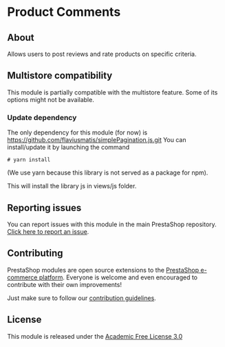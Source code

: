 # Product Comments

## About

Allows users to post reviews and rate products on specific criteria.

## Multistore compatibility

This module is partially compatible with the multistore feature. Some of its options might not be available.

### Update dependency

The only dependency for this module (for now) is https://github.com/flaviusmatis/simplePagination.js.git
You can install/update it by launching the command

```
# yarn install
```

(We use yarn because this library is not served as a package for npm).

This will install the library js in views/js folder.

## Reporting issues

You can report issues with this module in the main PrestaShop repository. [Click here to report an issue][report-issue]. 

## Contributing

PrestaShop modules are open source extensions to the [PrestaShop e-commerce platform][prestashop]. Everyone is welcome and even encouraged to contribute with their own improvements!

Just make sure to follow our [contribution guidelines][contribution-guidelines].

## License

This module is released under the [Academic Free License 3.0][AFL-3.0] 

[report-issue]: https://github.com/PrestaShop/PrestaShop/issues/new/choose
[prestashop]: https://www.prestashop.com/
[contribution-guidelines]: https://devdocs.prestashop.com/1.7/contribute/contribution-guidelines/project-modules/
[AFL-3.0]: https://opensource.org/licenses/AFL-3.0
